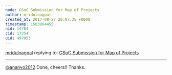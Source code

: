 ```yaml
---
node: GSoC Submission for Map of Projects
author: mridulnagpal
created_at: 2017-08-27 20:07:35 +0000
timestamp: 1503864455
nid: 14784
cid: 17254
uid: 497953
---
```




[mridulnagpal](../profile/mridulnagpal) replying to: [GSoC Submission for Map of Projects](../notes/mridulnagpal/08-23-2017/gsoc-submission-for-map-of-projects)

----
[@ananyo2012](/profile/ananyo2012) Done, cheers!! Thanks.